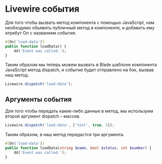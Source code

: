 # Livewire события

Для того чтобы вызвать метод компонента с помощью JavaScript, нам необходимо обьявить публичный метод в компоненте, и добавить ему атрибут On с названием события.

```php
#[On('load-data')]
public function loadData() {
    dd('Event was called.');
}
```

Таким образом мы теперь можем вызвать в Blade шаблоне компонента JavaScript метод dispatch, и событие будет отправлено на бэк, вызвав наш метод.

```js
Livewire.dispatch('load-data');
```

## Аргументы события

Для того чтобы передать какие-либо данные в метод, мы используем второй аргумент dispatch – массив.

```js
Livewire.dispatch('load-data', ['test', true, 5]);
```

Таким образом, в наш метод передастся три аргумента.

```php
#[On('load-data')]
public function loadData(string $name, bool $status, int $number) {
    dd('Event was called.');
}
```
